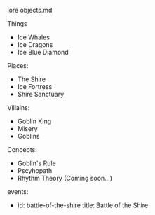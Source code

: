lore objects.md

Things
* Ice Whales
* Ice Dragons
* Ice Blue Diamond

Places:
* The Shire
* Ice Fortress
* Shire Sanctuary

Villains:
* Goblin King
* Misery
* Goblins

Concepts:
* Goblin's Rule
* Pscyhopath
* Rhythm Theory (Coming soon...)

events:
  - id: battle-of-the-shire
    title: Battle of the Shire